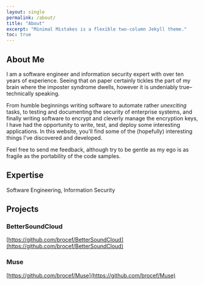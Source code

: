 ```yaml
---
layout: single
permalink: /about/
title: "About"
excerpt: "Minimal Mistakes is a flexible two-column Jekyll theme."
toc: true
---
```



## About Me
I am a software engineer and information security expert with over ten years of experience. Seeing that on paper certainly tickles the part of my brain where the imposter syndrome dwells, however it is undeniably true–technically speaking.

From humble beginnings writing software to automate rather _unexciting_ tasks, to testing and documenting the security of enterprise systems, and finally writing software to encrypt and cleverly manage the encryption keys, I have had the opportunity to write, test, and deploy some interesting applications. In this website, you'll find some of the (hopefully) interesting things I've discovered and developed.

Feel free to send me feedback, although try to be gentle as my ego is as fragile as the portability of the code samples.

## Expertise

Software Engineering, Information Security
## Projects

### BetterSoundCloud
[https://github.com/brocef/BetterSoundCloud](https://github.com/brocef/BetterSoundCloud)

### Muse
[https://github.com/brocef/Muse](https://github.com/brocef/Muse)
